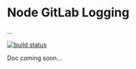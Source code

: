 Node GitLab Logging
===================

...


[![build status](https://ci.frenchtouch.pro/projects/14/status.png?ref=master)](https://ci.frenchtouch.pro/projects/14?ref=master)


Doc coming soon...
